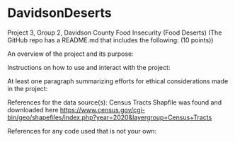 # DavidsonDeserts
Project 3, Group 2, Davidson County Food Insecurity (Food Deserts)
(The GitHub repo has a README.md that includes the following: (10 points))


An overview of the project and its purpose:

Instructions on how to use and interact with the project:

At least one paragraph summarizing efforts for ethical considerations made in the project:

References for the data source(s):
Census Tracts Shapfile was found and downloaded here https://www.census.gov/cgi-bin/geo/shapefiles/index.php?year=2020&layergroup=Census+Tracts

References for any code used that is not your own:
